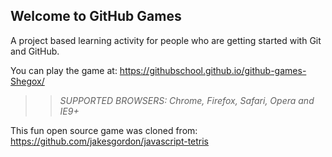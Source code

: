 ## Welcome to GitHub Games

A project based learning activity for people who are getting started with Git and GitHub.

You can play the game at: https://githubschool.github.io/github-games-Shegox/

>> _*SUPPORTED BROWSERS*: Chrome, Firefox, Safari, Opera and IE9+_

This fun open source game was cloned from: https://github.com/jakesgordon/javascript-tetris
